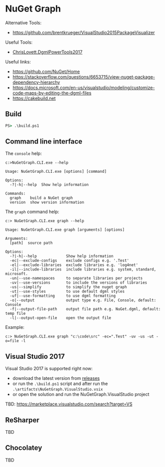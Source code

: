 # NuGet Graph

Alternative Tools:
* https://github.com/brentkrueger/VisualStudio2015PackageVisualizer

Useful Tools:
* [ChrisLovett.DgmlPowerTools2017](https://marketplace.visualstudio.com/items?itemName=ChrisLovett.DgmlPowerTools2017)

Useful links:
* https://github.com/NuGet/Home
* https://stackoverflow.com/questions/6653715/view-nuget-package-dependency-hierarchy
* https://docs.microsoft.com/en-us/visualstudio/modeling/customize-code-maps-by-editing-the-dgml-files
* https://cakebuild.net

## Build

```cmd
PS> .\build.ps1
```

## Command line interface

The `console` help:

```
c:>NuGetGraph.CLI.exe --help

Usage: NuGetGraph.CLI.exe [options] [command]

Options:
  -?|-h|--help  Show help information

Commands:
  graph    build a NuGet graph
  version  show version information
```

The `graph` command help:

```
c:> NuGetGraph.CLI.exe graph --help

Usage: NuGetGraph.CLI.exe graph [arguments] [options]

Arguments:
  [path]  source path

Options:
  -?|-h|--help             Show help information
  -ec|--exclude-configs    exclude configs e.g. '.Test'
  -el|--exclude-libraries  exclude libraries e.g. 'log4net'
  -il|--include-libraries  include libraries e.g. system, standard, microsoft.
  -un|--use-namespaces     to separate libraries per projects
  -uv|--use-versions       to include the versions of libraries
  -us|--simplify           to simplify the nuget graph
  -ut|--use-styles         to use default dgml styles
  -uf|--use-formatting     to use dgml formatting
  -o|--output              output type e.g. File, Console, default: Console
  -f|--output-file-path    output file path e.g. NuGet.dgml, default: temp file
  -l|--output-open-file    open the output file
```

Example:

```
c:> NuGetGraph.CLI.exe graph "c:\code\src" -ec=".Test" -uv -us -ut -o=file -l
```

## Visual Studio 2017

Visual Studio 2017 is supported right now:

* download the latest version from [releases](./releases)
* or run the `.\build.ps1` script and after run the `.\artifacts\NuGetGraph.VisualStudio.vsix`
* or open the solution and run the NuGetGraph.VisualStudio project

TBD: https://marketplace.visualstudio.com/search?target=VS

## ReSharper

TBD

## Chocolatey

TBD